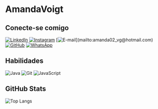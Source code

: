 # AmandaVoigt

## Conecte-se comigo
[![LinkedIn](https://img.shields.io/badge/LinkedIn-773182?style=for-the-badge&logo=linkedin&logoColor=white)](https://www.linkedin.com/in/amanda-voigt-guimarães/)
[![Instagram](https://img.shields.io/badge/-Instagram-de2f8c?style=for-the-badge&logo=instagram&logoColor=white)](https://www.instagram.com/amandavoiigt/) [![E-mail](https://img.shields.io/badge/-Email-773182?style=for-the-badge&logo=microsoft-outlook&logoColor=000?)](mailto:amanda02_vg@hotmail.com)
[![GitHub](https://img.shields.io/badge/GitHub-de2f8c?style=for-the-badge&logo=github&logoColor=white)](https://github.com/AmandaVoigt) [![WhatsApp](https://img.shields.io/badge/WhatsApp-773182?style=for-the-badge&logo=whatsapp&logoColor=white)](https://wa.me/+5513997473560)
## Habilidades    
![Java](https://img.shields.io/badge/java-773182.svg?style=for-the-badge&logo=openjdk&logoColor=white)
![Git](https://img.shields.io/badge/GIT-de2f8c?style=for-the-badge&logo=git&logoColor=white)
![JavaScript](https://img.shields.io/badge/JavaScript-773182?style=for-the-badge&logo=javascript&logoColor=black)

## GitHub Stats
![Top Langs](https://github-readme-stats-git-masterrstaa-rickstaa.vercel.app/api/top-langs/?username=AmandaVoigt&bg_color=000&border_color=30A3DC&title_color=E94D5F&text_color=FFF)


